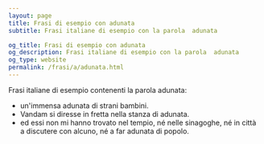```yaml
---
layout: page
title: Frasi di esempio con adunata 
subtitle: Frasi italiane di esempio con la parola  adunata

og_title: Frasi di esempio con adunata 
og_description: Frasi italiane di esempio con la parola  adunata
og_type: website
permalink: /frasi/a/adunata.html
---
```


Frasi italiane di esempio contenenti la parola adunata:


- un'immensa adunata di strani bambini.
- Vandam si diresse in fretta nella stanza di adunata.
- ed essi non mi hanno trovato nel tempio, né nelle sinagoghe, né in città a discutere con alcuno, né a far adunata di popolo.
